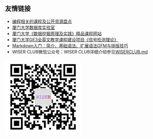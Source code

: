 ## 友情链接

- [编程相关的课程及公开资源盘点](https://zhuanlan.zhihu.com/p/296928345)
- [厦门大学数据库实验室](http://dblab.xmu.edu.cn/)
- [厦门大学《数据挖掘原理及实践》精品课程网站](http://mirel.xmu.edu.cn/course/DM/)
- [厦门大学GE3全英文教学课程建设项目《信号检测理论》](http://mirel.xmu.edu.cn/course/SPD/)
- [Markdown入门：简介、基础语法、扩展语法GFM与排版技巧](https://zhuanlan.zhihu.com/p/261016461)
- WISER CLUB微信公众号：WISER CLUB详细介绍参见[WISERCLUB.md](https://github.com/rogerchenfz/XMU-Helper/blob/main/%E5%AD%A6%E4%B9%A0%E8%B5%84%E6%96%99/%E7%BC%96%E7%A8%8B%E7%9B%B8%E5%85%B3/WISERCLUB.md)

<img src="WISERCLUB微信公众号二维码.jpeg" width = "250" height = "250" alt="WISERCLUB微信公众号二维码" />
